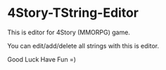 # 4Story-TString-Editor
This is editor for 4Story (MMORPG) game.

You can edit/add/delete all strings with this is editor.

Good Luck Have Fun =)
